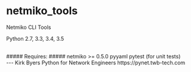 netmiko_tools
=============

Netmiko CLI Tools
  
Python 2.7, 3.3, 3.4, 3.5  
  
  
<br>
##### Requires: #####
netmiko >= 0.5.0  
pyyaml  
pytest (for unit tests)   
  
  
<br>      
---    
Kirk Byers  
Python for Network Engineers  
https://pynet.twb-tech.com

 
